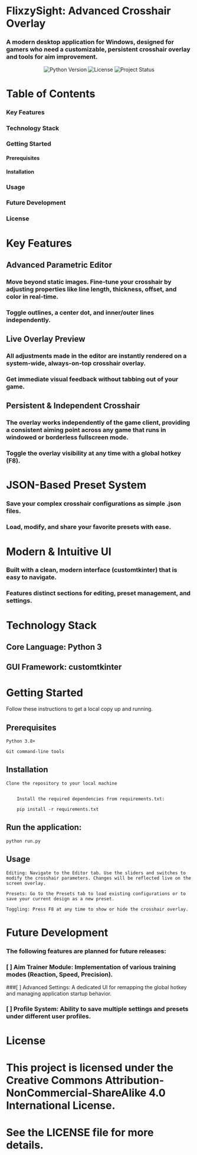 # FlixzySight: Advanced Crosshair Overlay

### A modern desktop application for Windows, designed for gamers who need a customizable, persistent crosshair overlay and tools for aim improvement.

<p align="center">
<img src="https://img.shields.io/badge/python-3.8+-blue.svg" alt="Python Version">
<img src="https://img.shields.io/badge/license-CC--BY--NC--SA--4.0-lightgrey.svg" alt="License">
<img src="https://img.shields.io/badge/status-in--development-orange.svg" alt="Project Status">
</p>

# Table of Contents

### Key Features

### Technology Stack

### Getting Started

#### Prerequisites

 #### Installation

### Usage

### Future Development

### License

# Key Features

## Advanced Parametric Editor

### Move beyond static images. Fine-tune your crosshair by adjusting properties like line length, thickness, offset, and color in real-time.

  ### Toggle outlines, a center dot, and inner/outer lines independently.

## Live Overlay Preview

 ### All adjustments made in the editor are instantly rendered on a system-wide, always-on-top crosshair overlay.

  ### Get immediate visual feedback without tabbing out of your game.

   ## Persistent & Independent Crosshair

  ### The overlay works independently of the game client, providing a consistent aiming point across any game that runs in windowed or borderless fullscreen mode.

 ### Toggle the overlay visibility at any time with a global hotkey (F8).

# JSON-Based Preset System

### Save your complex crosshair configurations as simple .json files.

 ### Load, modify, and share your favorite presets with ease.

   # Modern & Intuitive UI

### Built with a clean, modern interface (customtkinter) that is easy to navigate.

### Features distinct sections for editing, preset management, and settings.

# Technology Stack

## Core Language: Python 3
## GUI Framework: customtkinter

# Getting Started

 Follow these instructions to get a local copy up and running.

## Prerequisites

    Python 3.8+

    Git command-line tools

## Installation

    Clone the repository to your local machine


        Install the required dependencies from requirements.txt:

        pip install -r requirements.txt

## Run the application:


    python run.py

## Usage

    Editing: Navigate to the Editor tab. Use the sliders and switches to modify the crosshair parameters. Changes will be reflected live on the screen overlay.

    Presets: Go to the Presets tab to load existing configurations or to save your current design as a new preset.

    Toggling: Press F8 at any time to show or hide the crosshair overlay.

# Future Development

### The following features are planned for future releases:

### [ ] Aim Trainer Module: Implementation of various training modes (Reaction, Speed, Precision).

###[ ] Advanced Settings: A dedicated UI for remapping the global hotkey and managing application startup behavior.

### [ ] Profile System: Ability to save multiple settings and presets under different user profiles.

# License

# This project is licensed under the Creative Commons Attribution-NonCommercial-ShareAlike 4.0 International License.

# See the LICENSE file for more details.
